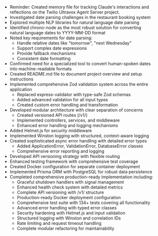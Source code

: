 - Reminder: Created memory file for tracking Claude's interactions and reflections on the Twilio Ultravox Agent Server project.
- Investigated date parsing challenges in the restaurant booking system
- Explored multiple NLP libraries for natural language date parsing
- Identified chrono-node as the most robust solution for converting natural language dates to YYYY-MM-DD format
- Noted key requirements for date parsing:
  * Handle relative dates like "tomorrow", "next Wednesday"
  * Support complex date expressions
  * Provide fallback mechanisms
  * Consistent date formatting
- Confirmed need for a specialized tool to convert human-spoken dates into machine-readable formats
- Created README.md file to document project overview and setup instructions
- Implemented comprehensive Zod validation system across the entire application
  * Replaced express-validator with type-safe Zod schemas
  * Added advanced validation for all input types
  * Created custom error handling and transformation
- Developed modular architecture with clear separation of concerns
  * Created versioned API routes (/v1/)
  * Implemented controllers, services, and middleware
  * Enhanced error handling and logging mechanisms
- Added Helmet.js for security middleware
- Implemented Winston logging with structured, context-aware logging
- Created sophisticated async error handling with detailed error types
  * Added ApplicationError, ValidationError, DatabaseError classes
  * Comprehensive error reporting and logging
- Developed API versioning strategy with flexible routing
- Enhanced testing framework with comprehensive test coverage
- Created Docker configuration for separate container deployment
- Implemented Prisma ORM with PostgreSQL for robust data persistence
- Completed comprehensive production-ready implementation including:
  * Graceful shutdown handlers with signal management
  * Enhanced health check system with detailed metrics
  * Complete API versioning with /v1/ structure
  * Production-ready Docker deployment configuration
  * Comprehensive test suite with 134+ tests covering all functionality
  * Advanced error handling with typed error classes
  * Security hardening with Helmet.js and input validation
  * Structured logging with Winston and correlation IDs
  * Rate limiting and request timeout handling
  * Complete modular refactoring for maintainability